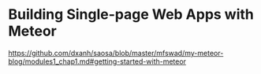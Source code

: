 # Building Single-page Web Apps with Meteor
https://github.com/dxanh/saosa/blob/master/mfswad/my-meteor-blog/modules1_chap1.md#getting-started-with-meteor


